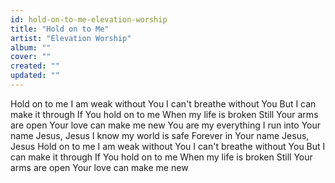 ```yaml
---
id: hold-on-to-me-elevation-worship
title: "Hold on to Me"
artist: "Elevation Worship"
album: ""
cover: ""
created: ""
updated: ""
---
```


Hold on to me
I am weak without You
I can't breathe without You
But I can make it through
If You hold on to me
When my life is broken
Still Your arms are open
Your love can make me new
You are my everything
I run into Your name
Jesus, Jesus
I know my world is safe
Forever in Your name
Jesus, Jesus
Hold on to me
I am weak without You
I can't breathe without You
But I can make it through
If You hold on to me
When my life is broken
Still Your arms are open
Your love can make me new